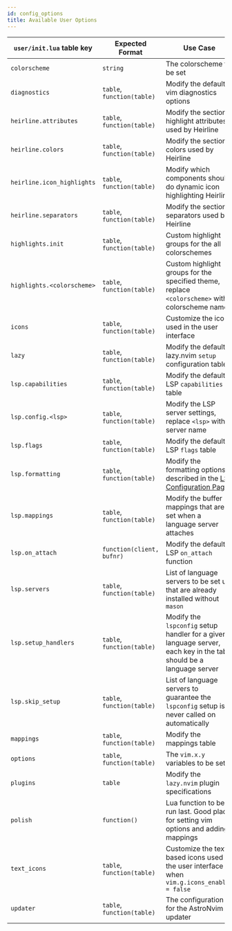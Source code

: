 ```yaml
---
id: config_options
title: Available User Options
---
```


| `user/init.lua` table key  | Expected Format            | Use Case                                                                                                                   | Alternate File Path (in `user/` folder) |
| -------------------------- | -------------------------- | -------------------------------------------------------------------------------------------------------------------------- | --------------------------------------- |
| `colorscheme`              | `string`                   | The colorscheme to be set                                                                                                  | `colorscheme.lua`                       |
| `diagnostics`              | `table`, `function(table)` | Modify the default vim diagnostics options                                                                                 | `diagnostics.lua`                       |
| `heirline.attributes`      | `table`, `function(table)` | Modify the section highlight attributes used by Heirline                                                                   | `heirline/attributes.lua`               |
| `heirline.colors`          | `table`, `function(table)` | Modify the section colors used by Heirline                                                                                 | `heirline/colors.lua`                   |
| `heirline.icon_highlights` | `table`, `function(table)` | Modify which components should do dynamic icon highlighting Heirline                                                       | `heirline/icon_highlights.lua`          |
| `heirline.separators`      | `table`, `function(table)` | Modify the section separators used by Heirline                                                                             | `heirline/separators.lua`               |
| `highlights.init`          | `table`, `function(table)` | Custom highlight groups for the all colorschemes                                                                           | `highlights/init.lua`                   |
| `highlights.<colorscheme>` | `table`, `function(table)` | Custom highlight groups for the specified theme, replace `<colorscheme>` with colorscheme name                             | `highlights/<colorscheme>.lua`          |
| `icons`                    | `table`, `function(table)` | Customize the icons used in the user interface                                                                             | `icons.lua`                             |
| `lazy`                     | `table`, `function(table)` | Modify the default lazy.nvim `setup` configuration table                                                                   | `lazy.lua`                              |
| `lsp.capabilities`         | `table`, `function(table)` | Modify the default LSP `capabilities` table                                                                                | `lsp/capabilities.lua`                  |
| `lsp.config.<lsp>`         | `table`, `function(table)` | Modify the LSP server settings, replace `<lsp>` with server name                                                           | `lsp/config/<lsp>.lua`                  |
| `lsp.flags`                | `table`, `function(table)` | Modify the default LSP `flags` table                                                                                       | `lsp/flags.lua`                         |
| `lsp.formatting`           | `table`, `function(table)` | Modify the formatting options described in the [LSP Configuration Page](../../recipes/advanced_lsp#controlling-formatting) | `lsp/formatting.lua`                    |
| `lsp.mappings`             | `table`, `function(table)` | Modify the buffer mappings that are set when a language server attaches                                                    | `lsp/mappings.lua`                      |
| `lsp.on_attach`            | `function(client, bufnr)`  | Modify the default LSP `on_attach` function                                                                                | `lsp/on_attach.lua`                     |
| `lsp.servers`              | `table`, `function(table)` | List of language servers to be set up that are already installed without `mason`                                           | `lsp/servers.lua`                       |
| `lsp.setup_handlers`       | `table`, `function(table)` | Modify the `lspconfig` setup handler for a given language server, each key in the table should be a language server        | `lsp/setup_handlers.lua`                |
| `lsp.skip_setup`           | `table`, `function(table)` | List of language servers to guarantee the `lspconfig` setup is never called on automatically                               | `lsp/skip_setup.lua`                    |
| `mappings`                 | `table`, `function(table)` | Modify the mappings table                                                                                                  | `mappings.lua`                          |
| `options`                  | `table`, `function(table)` | The `vim.x.y` variables to be set                                                                                          | `options.lua`                           |
| `plugins`                  | `table`                    | Modify the `lazy.nvim` plugin specifications                                                                               | `plugins/<any_files>.lua`               |
| `polish`                   | `function()`               | Lua function to be run last. Good place for setting vim options and adding mappings                                        | `polish.lua`                            |
| `text_icons`               | `table`, `function(table)` | Customize the text based icons used in the user interface when `vim.g.icons_enabled = false`                               | `text_icons.lua`                        |
| `updater`                  | `table`, `function(table)` | The configuration for the AstroNvim updater                                                                                | `updater.lua`                           |
